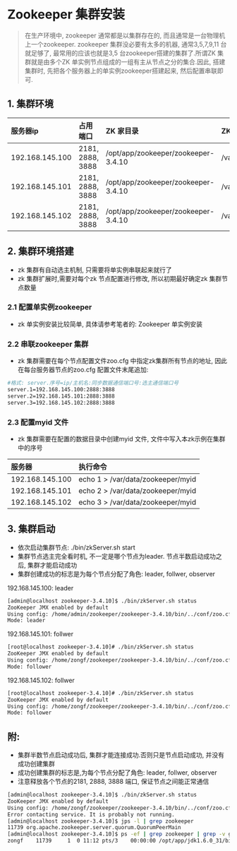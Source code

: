 # Zookeeper 集群安装

> 在生产环境中, zookeeper 通常都是以集群存在的, 而且通常是一台物理机上一个zookeeper. zookeeper 集群没必要有太多的机器, 通常3,5,7,9,11 台就足够了, 最常用的应该也就是3,5 台zookeeper搭建的集群了.所谓ZK 集群就是由多个ZK 单实例节点组成的一组有主从节点之分的集合.因此, 搭建集群时, 先把各个服务器上的单实例zookeeper搭建起来, 然后配置串联即可.

## 1. 集群环境

| 服务器ip | 占用端口 | ZK 家目录 | ZK 数据目录 | 数据快照目录 | ZK 日志目录 |
| :--- | :--- | :--- | :--- | :--- | :--- |
| 192.168.145.100 | 2181, 2888, 3888 | /opt/app/zookeeper/zookeeper-3.4.10 | /var/data/zookeeper | /var/data/zookeeper/datalogs | /var/logs/zookeeper/zklogs |
| 192.168.145.101 | 2181, 2888, 3888 | /opt/app/zookeeper/zookeeper-3.4.10 | /var/data/zookeeper | /var/data/zookeeper/datalogs | /var/logs/zookeeper/zklogs |
| 192.168.145.102 | 2181, 2888, 3888 | /opt/app/zookeeper/zookeeper-3.4.10 | /var/data/zookeeper | /var/data/zookeeper/datalogs | /var/logs/zookeeper/zklogs |

## 2. 集群环境搭建

* zk 集群有自动选主机制, 只需要将单实例串联起来就行了
* zk 集群扩展时,需要对每个zk 节点配置进行修改, 所以初期最好确定zk 集群节点数量

### 2.1 配置单实例zookeeper

* zk 单实例安装比较简单, 具体请参考笔者的: Zookeeper 单实例安装

### 2.2 串联zookeeper 集群

* zk 集群需要在每个节点配置文件zoo.cfg 中指定zk集群所有节点的地址, 因此在每台服务器节点的zoo.cfg 配置文件末尾追加:

```bash
#格式: server.序号=ip/主机名:同步数据通信端口号:选主通信端口号
server.1=192.168.145.100:2888:3888
server.2=192.168.145.101:2888:3888
server.3=192.168.145.102:2888:3888
```

### 2.3 配置myid 文件

* zk 集群需要在配置的数据目录中创建myid 文件, 文件中写入本zk示例在集群中的序号

| 服务器 | 执行命令 |
| :--- | :--- |
| 192.168.145.100 | echo 1 &gt; /var/data/zookeeper/myid |
| 192.168.145.101 | echo 2 &gt; /var/data/zookeeper/myid |
| 192.168.145.102 | echo 3 &gt; /var/data/zookeeper/myid |

## 3. 集群启动

* 依次启动集群节点: ./bin/zkServer.sh start
* 集群节点选主完全看时机, 不一定是哪个节点为leader. 节点半数启动成功之后, 集群才能启动成功
* 集群创建成功的标志是为每个节点分配了角色: leader, follwer, observer

192.168.145.100: leader

```bash
[admin@localhost zookeeper-3.4.10]$ ./bin/zkServer.sh status
ZooKeeper JMX enabled by default
Using config: /home/admin/zookeeper/zookeeper-3.4.10/bin/../conf/zoo.cfg
Mode: leader
```

192.168.145.101: follwer

```bash
[root@localhost zookeeper-3.4.10]# ./bin/zkServer.sh status
ZooKeeper JMX enabled by default
Using config: /home/zongf/zookeeper/zookeeper-3.4.10/bin/../conf/zoo.cfg
Mode: follower
```

192.168.145.102: follwer

```bash
[root@localhost zookeeper-3.4.10]# ./bin/zkServer.sh status
ZooKeeper JMX enabled by default
Using config: /home/zongf/zookeeper/zookeeper-3.4.10/bin/../conf/zoo.cfg
Mode: follower
```

## 附:

* 集群半数节点启动成功后, 集群才能连接成功.否则只是节点启动成功, 并没有成功创建集群
* 成功创建集群的标志是,为每个节点分配了角色: leader, follwer, observer
* 注意释放各个节点的2181, 2888, 3888 端口, 保证节点之间能正常通信

```bash
[admin@localhost zookeeper-3.4.10]$ ./bin/zkServer.sh status              
ZooKeeper JMX enabled by default
Using config: /home/zongf/zookeeper/zookeeper-3.4.10/bin/../conf/zoo.cfg
Error contacting service. It is probably not running.
[admin@localhost zookeeper-3.4.10]$ jps -l | grep zookeeper               
11739 org.apache.zookeeper.server.quorum.QuorumPeerMain
[admin@localhost zookeeper-3.4.10]$ ps -ef | grep zookeeper | grep -v grep
zongf    11739     1  0 11:12 pts/3    00:00:00 /opt/app/jdk1.6.0_31/bin/java -Dzookeeper.log.dir=. -Dzookeeper.root.logger=INFO,CONSOLE -cp /home/zongf/zookeeper/zookeeper-3.4.10/bin/../build/classes:/home/zongf/zookeeper/zookeeper-3.4.10/bin/../build/lib/*.jar:/home/zongf/zookeeper/zookeeper-3.4.10/bin/../lib/slf4j-log4j12-1.6.1.jar:/home/zongf/zookeeper/zookeeper-3.4.10/bin/../lib/slf4j-api-1.6.1.jar:/home/zongf/zookeeper/zookeeper-3.4.10/bin/../lib/netty-3.10.5.Final.jar:/home/zongf/zookeeper/zookeeper-3.4.10/bin/../lib/log4j-1.2.16.jar:/home/zongf/zookeeper/zookeeper-3.4.10/bin/../lib/jline-0.9.94.jar:/home/zongf/zookeeper/zookeeper-3.4.10/bin/../zookeeper-3.4.10.jar:/home/zongf/zookeeper/zookeeper-3.4.10/bin/../src/java/lib/*.jar:/home/zongf/zookeeper/zookeeper-3.4.10/bin/../conf: -Dcom.sun.management.jmxremote -Dcom.sun.management.jmxremote.local.only=false org.apache.zookeeper.server.quorum.QuorumPeerMain /home/zongf/zookeeper/zookeeper-3.4.10/bin/../conf/zoo.cfg
```



